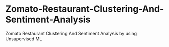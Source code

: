 # Zomato-Restaurant-Clustering-And-Sentiment-Analysis
Zomato Restaurant Clustering And Sentiment Analysis by using Unsupervised ML
